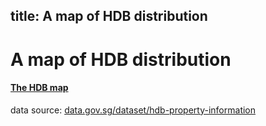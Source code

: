 
title: A map of HDB distribution
---

# A map of HDB distribution

#### [The HDB map](resources/HDB_MarkerCluster0.html)

data source: [data.gov.sg/dataset/hdb-property-information](https://data.gov.sg/dataset/hdb-property-information)

